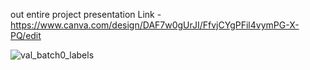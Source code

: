out entire project presentation Link - https://www.canva.com/design/DAF7w0gUrJI/FfvjCYgPFil4vymPG-X-PQ/edit



![val_batch0_labels](https://github.com/user-attachments/assets/3eecf7eb-e4a1-4bfb-b30e-183ab88d68f5)
